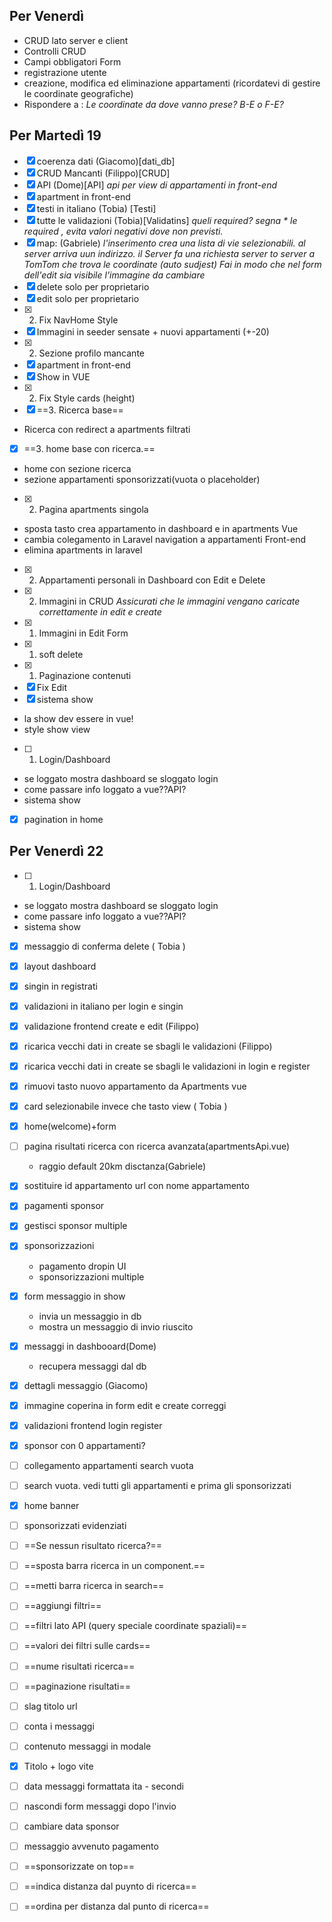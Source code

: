 
## Per Venerdì

- CRUD lato server e client
- Controlli CRUD
- Campi obbligatori Form
- registrazione utente  
- creazione, modifica ed eliminazione appartamenti (ricordatevi di gestire le coordinate geografiche)
- Rispondere a : *Le coordinate da dove vanno prese? B-E o F-E?*

## Per Martedì 19

- [x] coerenza dati (Giacomo)[dati_db]
- [x]  CRUD Mancanti (Filippo)[CRUD]
- [x] API (Dome)[API]
 _api per view di appartamenti in front-end_
- [x] apartment in front-end
- [x]  testi in italiano (Tobia) [Testi]
- [x] tutte le validazioni (Tobia)[Validatins]
 _queli required? segna  * le required , evita valori negativi dove non previsti._
- [x] map: (Gabriele)
 _l'inserimento crea una lista di vie selezionabili. al server arriva uun indirizzo. il Server fa una richiesta server to server a TomTom che trova le coordinate (auto sudjest)_
 _Fai in modo che nel form dell'edit sia visibile l'immagine da cambiare_
- [x]  delete solo per proprietario
- [x] edit solo per proprietario
- [x] 2. Fix NavHome Style
- [x] Immagini in seeder sensate + nuovi appartamenti (+-20)
- [x] 2. Sezione profilo mancante
- [x] apartment in front-end
- [x] Show in VUE
- [x] 2. Fix Style cards (height)
- [x] ==3. Ricerca base==
 - Ricerca con redirect a apartments filtrati
- [x] ==3. home base con ricerca.==
 - home con sezione ricerca 
 - sezione appartamenti sponsorizzati(vuota o placeholder)
- [x] 2. Pagina apartments singola
 - sposta tasto crea appartamento in dashboard e in apartments Vue
 - cambia colegamento in Laravel navigation a appartamenti Front-end
 - elimina apartments in laravel
- [x] 2. Appartamenti personali in Dashboard con Edit e Delete
- [x] 2. Immagini in CRUD
 _Assicurati che le immagini vengano caricate correttamente in edit e create_
- [x] 1. Immagini in Edit Form
- [x] 1. soft delete 
- [x] 1. Paginazione contenuti
- [x] Fix Edit
- [x]   sistema show
 - la show dev essere in vue!
 - style show view
- [ ] 1. Login/Dashboard
 - se loggato mostra dashboard se sloggato login
 - come passare info loggato a vue??API?
 - sistema show
- [x] pagination in home

 





## Per Venerdì 22

- [ ] 1. Login/Dashboard
 - se loggato mostra dashboard se sloggato login
 - come passare info loggato a vue??API?
 - sistema show
- [x] messaggio di conferma delete ( Tobia )
- [x] layout dashboard
- [x] singin in registrati
- [x] validazioni in italiano per login e singin
- [x] validazione frontend create e edit (Filippo)
- [x] ricarica vecchi dati in create se sbagli le validazioni (Filippo)
- [x] ricarica vecchi dati in create se sbagli le validazioni  in login e register
- [x] rimuovi tasto nuovo appartamento da Apartments vue
- [x] card selezionabile invece che tasto view ( Tobia )
- [x] home(welcome)+form
- [ ] pagina risultati ricerca con ricerca avanzata(apartmentsApi.vue)
  - raggio default 20km disctanza(Gabriele)
- [x] sostituire id appartamento url con nome appartamento
- [x] pagamenti sponsor
- [x] gestisci sponsor multiple
- [x] sponsorizzazioni
  - pagamento dropin UI
  - sponsorizzazioni multiple
- [x] form messaggio in show 
  - invia un messaggio in db
  - mostra un messaggio di invio riuscito
- [x] messaggi in dashbooard(Dome)
  - recupera messaggi dal db
- [x] dettagli messaggio (Giacomo)
- [x] immagine coperina in form edit e create correggi
- [x] validazioni frontend login register
- [x] sponsor con 0 appartamenti?
- [ ] collegamento appartamenti search vuota
- [ ] search vuota. vedi tutti gli appartamenti e prima gli sponsorizzati
- [x] home banner
- [ ] sponsorizzati evidenziati 
- [ ] ==Se nessun risultato ricerca?==
- [ ] ==sposta barra ricerca in un component.==
- [ ] ==metti barra ricerca in search==
- [ ] ==aggiungi filtri==
- [ ] ==filtri lato API (query speciale coordinate spaziali)==
- [ ] ==valori dei filtri sulle cards==
- [ ] ==nume risultati ricerca==
- [ ] ==paginazione risultati==
- [ ] slag titolo url
- [ ] conta i messaggi
- [ ] contenuto messaggi in modale
- [x] Titolo + logo vite
- [ ] data messaggi formattata ita - secondi
- [ ] nascondi form messaggi dopo l'invio
- [ ] cambiare data sponsor
- [ ] messaggio avvenuto pagamento
- [ ] ==sponsorizzate on top==
- [ ] ==indica distanza dal puynto di ricerca==
- [ ] ==ordina per distanza dal punto di ricerca==






